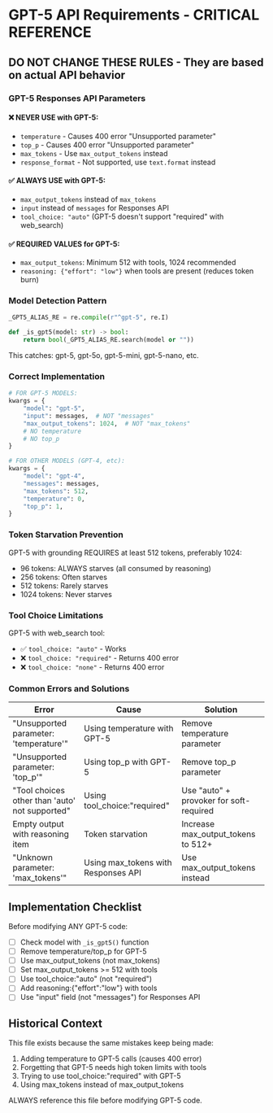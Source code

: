 # GPT-5 API Requirements - CRITICAL REFERENCE

## DO NOT CHANGE THESE RULES - They are based on actual API behavior

### GPT-5 Responses API Parameters

#### ❌ NEVER USE with GPT-5:
- `temperature` - Causes 400 error "Unsupported parameter"
- `top_p` - Causes 400 error "Unsupported parameter"
- `max_tokens` - Use `max_output_tokens` instead
- `response_format` - Not supported, use `text.format` instead

#### ✅ ALWAYS USE with GPT-5:
- `max_output_tokens` instead of `max_tokens`
- `input` instead of `messages` for Responses API
- `tool_choice: "auto"` (GPT-5 doesn't support "required" with web_search)

#### ✅ REQUIRED VALUES for GPT-5:
- `max_output_tokens`: Minimum 512 with tools, 1024 recommended
- `reasoning: {"effort": "low"}` when tools are present (reduces token burn)

### Model Detection Pattern
```python
_GPT5_ALIAS_RE = re.compile(r"^gpt-5", re.I)

def _is_gpt5(model: str) -> bool:
    return bool(_GPT5_ALIAS_RE.search(model or ""))
```
This catches: gpt-5, gpt-5o, gpt-5-mini, gpt-5-nano, etc.

### Correct Implementation
```python
# FOR GPT-5 MODELS:
kwargs = {
    "model": "gpt-5",
    "input": messages,  # NOT "messages"
    "max_output_tokens": 1024,  # NOT "max_tokens"
    # NO temperature
    # NO top_p
}

# FOR OTHER MODELS (GPT-4, etc):
kwargs = {
    "model": "gpt-4",
    "messages": messages,
    "max_tokens": 512,
    "temperature": 0,
    "top_p": 1,
}
```

### Token Starvation Prevention
GPT-5 with grounding REQUIRES at least 512 tokens, preferably 1024:
- 96 tokens: ALWAYS starves (all consumed by reasoning)
- 256 tokens: Often starves
- 512 tokens: Rarely starves
- 1024 tokens: Never starves

### Tool Choice Limitations
GPT-5 with web_search tool:
- ✅ `tool_choice: "auto"` - Works
- ❌ `tool_choice: "required"` - Returns 400 error
- ❌ `tool_choice: "none"` - Returns 400 error

### Common Errors and Solutions

| Error | Cause | Solution |
|-------|-------|----------|
| "Unsupported parameter: 'temperature'" | Using temperature with GPT-5 | Remove temperature parameter |
| "Unsupported parameter: 'top_p'" | Using top_p with GPT-5 | Remove top_p parameter |
| "Tool choices other than 'auto' not supported" | Using tool_choice:"required" | Use "auto" + provoker for soft-required |
| Empty output with reasoning item | Token starvation | Increase max_output_tokens to 512+ |
| "Unknown parameter: 'max_tokens'" | Using max_tokens with Responses API | Use max_output_tokens instead |

## Implementation Checklist

Before modifying ANY GPT-5 code:
- [ ] Check model with `_is_gpt5()` function
- [ ] Remove temperature/top_p for GPT-5
- [ ] Use max_output_tokens (not max_tokens)
- [ ] Set max_output_tokens >= 512 with tools
- [ ] Use tool_choice:"auto" (not "required")
- [ ] Add reasoning:{"effort":"low"} with tools
- [ ] Use "input" field (not "messages") for Responses API

## Historical Context

This file exists because the same mistakes keep being made:
1. Adding temperature to GPT-5 calls (causes 400 error)
2. Forgetting that GPT-5 needs high token limits with tools
3. Trying to use tool_choice:"required" with GPT-5
4. Using max_tokens instead of max_output_tokens

ALWAYS reference this file before modifying GPT-5 code.